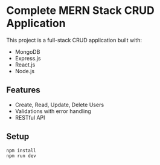 # Complete MERN Stack CRUD Application

This project is a full-stack CRUD application built with:

- MongoDB
- Express.js
- React.js
- Node.js

## Features

- Create, Read, Update, Delete Users
- Validations with error handling
- RESTful API

## Setup

```bash
npm install
npm run dev

